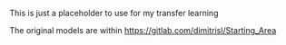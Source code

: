 This is just a placeholder to use for my transfer learning

The original models are within https://gitlab.com/dimitrisl/Starting_Area
